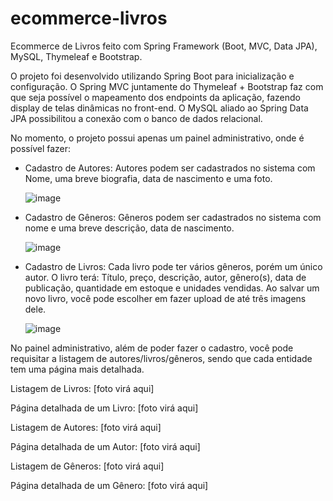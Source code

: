 # ecommerce-livros
Ecommerce de Livros feito com Spring Framework (Boot, MVC, Data JPA), MySQL, Thymeleaf e Bootstrap.

O projeto foi desenvolvido utilizando Spring Boot para inicialização e configuração.
O Spring MVC juntamente do Thymeleaf + Bootstrap faz com que seja possível o mapeamento dos endpoints da aplicação, fazendo display de telas dinâmicas no front-end.
O MySQL aliado ao Spring Data JPA possibilitou a conexão com o banco de dados relacional.

No momento, o projeto possui apenas um painel administrativo, onde é possível fazer:
  - Cadastro de Autores:
    Autores podem ser cadastrados no sistema com Nome, uma breve biografia, data de nascimento e uma foto.
    
    ![image](https://user-images.githubusercontent.com/106701116/194637393-81144bdc-80cd-49e1-8e68-fb891c8d075b.png)

    
  - Cadastro de Gêneros:
    Gêneros podem ser cadastrados no sistema com nome e uma breve descrição, data de nascimento.
    
    ![image](https://user-images.githubusercontent.com/106701116/194637418-1a6cff7e-e776-4b85-8085-10760b7226f4.png)


  - Cadastro de Livros:
    Cada livro pode ter vários gêneros, porém um único autor.
    O livro terá: Título, preço, descrição, autor, gênero(s), data de publicação, quantidade em estoque e unidades vendidas. 
    Ao salvar um novo livro, você pode escolher em fazer upload de até três imagens dele.
    
    ![image](https://user-images.githubusercontent.com/106701116/194637348-6f858d39-456f-486f-b7b0-bcd354fc8107.png)

   
No painel administrativo, além de poder fazer o cadastro, você pode requisitar a listagem de autores/livros/gêneros, sendo que cada entidade tem uma página mais detalhada.

Listagem de Livros:
[foto virá aqui]

Página detalhada de um Livro:
[foto virá aqui]

Listagem de Autores:
[foto virá aqui]

Página detalhada de um Autor:
[foto virá aqui]

Listagem de Gêneros:
[foto virá aqui]

Página detalhada de um Gênero:
[foto virá aqui]
   
